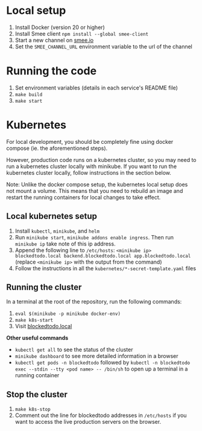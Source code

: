 # Local setup

1. Install Docker (version 20 or higher)
2. Install Smee client `npm install --global smee-client`
3. Start a new channel on [smee.io](https://smee.io)
4. Set the `SMEE_CHANNEL_URL` environment variable to the url of the channel

# Running the code

1. Set environment variables (details in each service's README file)
2. `make build`
3. `make start`

# Kubernetes
For local development, you should be completely fine using docker compose (ie. the aforementioned steps).

However, production code runs on a kubernetes cluster, so you may need to run a kubernetes cluster locally with minikube.
If you want to run the kubernetes cluster locally, follow instructions in the section below.

Note: Unlike the docker compose setup, the kubernetes local setup does not mount a volume.
This means that you need to rebuild an image and restart the running containers for local changes to take effect.

## Local kubernetes setup
1. Install `kubectl`, `minikube`, and `helm`
2. Run `minikube start`, `minikube addons enable ingress`. Then run `minikube ip` take note of this ip address.
3. Append the following line to `/etc/hosts`: `<minikube ip> blockedtodo.local backend.blockedtodo.local app.blockedtodo.local` (replace `<minikube ip>` with the output from the command)
4. Follow the instructions in all the `kubernetes/*-secret-template.yaml` files

## Running the cluster
In a terminal at the root of the repository, run the following commands:

1. `eval $(minikube -p minikube docker-env)`
2. `make k8s-start`
3. Visit [blockedtodo.local](http://blockedtodo.local)

**Other useful commands**

- `kubectl get all` to see the status of the cluster
- `minikube dashboard` to see more detailed information in a browser
- `kubectl get pods -n blockedtodo` followed by `kubectl -n blockedtodo exec --stdin --tty <pod name> -- /bin/sh` to open up a terminal in a running container

## Stop the cluster

1. `make k8s-stop`
2. Comment out the line for blockedtodo addresses in `/etc/hosts` if you want to access the live production servers on the browser.
